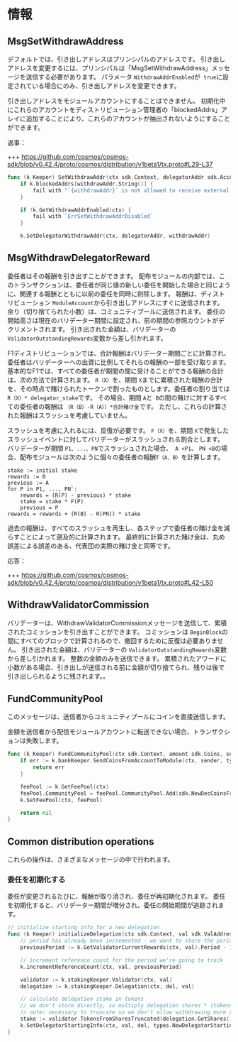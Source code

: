 # 情報

## MsgSetWithdrawAddress

デフォルトでは、引き出しアドレスはプリンシパルのアドレスです。 引き出しアドレスを変更するには、プリンシパルは「MsgSetWithdrawAddress」メッセージを送信する必要があります。
パラメータ `WithdrawAddrEnabled`が` true`に設定されている場合にのみ、引き出しアドレスを変更できます。

引き出しアドレスをモジュールアカウントにすることはできません。 初期化中にこれらのアカウントをディストリビューション管理者の「blockedAddrs」アレイに追加することにより、これらのアカウントが抽出されないようにすることができます。

返事：

+++ https://github.com/cosmos/cosmos-sdk/blob/v0.42.4/proto/cosmos/distribution/v1beta1/tx.proto#L29-L37

```go
func (k Keeper) SetWithdrawAddr(ctx sdk.Context, delegatorAddr sdk.AccAddress, withdrawAddr sdk.AccAddress) error
	if k.blockedAddrs[withdrawAddr.String()] {
		fail with "`{withdrawAddr}` is not allowed to receive external funds"
	}

	if !k.GetWithdrawAddrEnabled(ctx) {
		fail with `ErrSetWithdrawAddrDisabled`
	}

	k.SetDelegatorWithdrawAddr(ctx, delegatorAddr, withdrawAddr)
```

## MsgWithdrawDelegatorReward

委任者はその報酬を引き出すことができます。
配布モジュールの内部では、このトランザクションは、委任者が同じ値の新しい委任を開始した場合と同じように、関連する報酬とともに以前の委任を同時に削除します。
報酬は、ディストリビューション `ModuleAccount`から引き出しアドレスにすぐに送信されます。
余り（切り捨てられた小数）は、コミュニティプールに送信されます。
委任の開始高さは現在のバリデーター期間に設定され、前の期間の参照カウントがデクリメントされます。
引き出された金額は、バリデーターの `ValidatorOutstandingRewards`変数から差し引かれます。

F1ディストリビューションでは、合計報酬はバリデーター期間ごとに計算され、委任者はバリデーターへの出資に比例してそれらの報酬の一部を受け取ります。
基本的なF1では、すべての委任者が期間の間に受けることができる報酬の合計は、次の方法で計算されます。
`R（X）`を、期間 `X`までに累積された報酬の合計を、その時点で賭けられたトークンで割ったものとします。委任者の割り当ては `R（X）* delegator_stake`です。
その場合、期間 `A`と` B`の間の賭けに対するすべての委任者の報酬は `（R（B）-R（A））*合計賭け金`です。
ただし、これらの計算された報酬はスラッシュを考慮していません。

スラッシュを考慮に入れるには、反復が必要です。
`F（X）`を、期間 `X`で発生したスラッシュイベントに対してバリデーターがスラッシュされる割合とします。
バリデーターが期間 `P1、...、PN`でスラッシュされた場合、` A <P1`、 `PN <B`の場合、配布モジュールは次のように個々の委任者の報酬` T（A、B） `を計算します。

```
stake := initial stake
rewards := 0
previous := A
for P in P1, ..., PN`:
    rewards = (R(P) - previous) * stake
    stake = stake * F(P)
    previous = P
rewards = rewards + (R(B) - R(PN)) * stake
```

過去の報酬は、すべてのスラッシュを再生し、各ステップで委任者の賭け金を減らすことによって遡及的に計算されます。
最終的に計算された賭け金は、丸め誤差による誤差のある、代表団の実際の賭け金と同等です。

応答：

+++ https://github.com/cosmos/cosmos-sdk/blob/v0.42.4/proto/cosmos/distribution/v1beta1/tx.proto#L42-L50

## WithdrawValidatorCommission

バリデーターは、WithdrawValidatorCommissionメッセージを送信して、累積されたコミッションを引き出すことができます。
コミッションは `BeginBlock`の間にすべてのブロックで計算されるので、撤回するために反復は必要ありません。
引き出された金額は、バリデーターの `ValidatorOutstandingRewards`変数から差し引かれます。
整数の金額のみを送信できます。 累積されたアワードに小数がある場合、引き出しが送信される前に金額が切り捨てられ、残りは後で引き出しられるように残されます。。

## FundCommunityPool

このメッセージは、送信者からコミュニティプールにコインを直接送信します。

金額を送信者から配信モジュールアカウントに転送できない場合、トランザクションは失敗します。 

```go
func (k Keeper) FundCommunityPool(ctx sdk.Context, amount sdk.Coins, sender sdk.AccAddress) error {
    if err := k.bankKeeper.SendCoinsFromAccountToModule(ctx, sender, types.ModuleName, amount); err != nil {
        return err
    }

	feePool := k.GetFeePool(ctx)
	feePool.CommunityPool = feePool.CommunityPool.Add(sdk.NewDecCoinsFromCoins(amount...)...)
	k.SetFeePool(ctx, feePool)

	return nil
}
```

## Common distribution operations

これらの操作は、さまざまなメッセージの中で行われます。

### 委任を初期化する

委任が変更されるたびに、報酬が取り消され、委任が再初期化されます。
委任を初期化すると、バリデーター期間が増分され、委任の開始期間が追跡されます。 

```go
// initialize starting info for a new delegation
func (k Keeper) initializeDelegation(ctx sdk.Context, val sdk.ValAddress, del sdk.AccAddress) {
    // period has already been incremented - we want to store the period ended by this delegation action
    previousPeriod := k.GetValidatorCurrentRewards(ctx, val).Period - 1

	// increment reference count for the period we're going to track
	k.incrementReferenceCount(ctx, val, previousPeriod)

	validator := k.stakingKeeper.Validator(ctx, val)
	delegation := k.stakingKeeper.Delegation(ctx, del, val)

	// calculate delegation stake in tokens
	// we don't store directly, so multiply delegation shares * (tokens per share)
	// note: necessary to truncate so we don't allow withdrawing more rewards than owed
	stake := validator.TokensFromSharesTruncated(delegation.GetShares())
	k.SetDelegatorStartingInfo(ctx, val, del, types.NewDelegatorStartingInfo(previousPeriod, stake, uint64(ctx.BlockHeight())))
}
```
